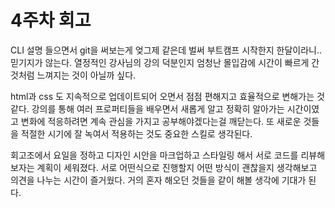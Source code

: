 # 4주차 회고

CLI 설명 들으면서 git을 써보는게 엊그제 같은데 벌써 부트캠프 시작한지 한달이라니.. 믿기지가 않는다.
열정적인 강사님의 강의 덕분인지 엄청난 몰입감에 시간이 빠르게 간것처럼 느껴지는 것이 아닐까 싶다.

html과 css 도 지속적으로 업데이트되어 오면서 점점 편해지고 효율적으로 변해가는 것 같다.
강의를 통해 여러 프로퍼티들을 배우면서 새롭게 알고 정확히 알아가는 시간이였고 변화에 적응하려면 계속 관심을 가지고 공부해야겠다는걸 깨닫는다.
또 새로운 것들을 적절한 시기에 잘 녹여서 적용하는 것도 중요한 스킬로 생각된다.

회고조에서 요일을 정하고 디자인 시안을 마크업하고 스타일링 해서 서로 코드를 리뷰해보자는 계획이 세워졌다.
서로 어떤식으로 진행할지 어떤 방식이 괜찮을지 생각해보고 의견을 나누는 시간이 즐거웠다.
거의 혼자 해오던 것들을 같이 해볼 생각에 기대가 된다.
